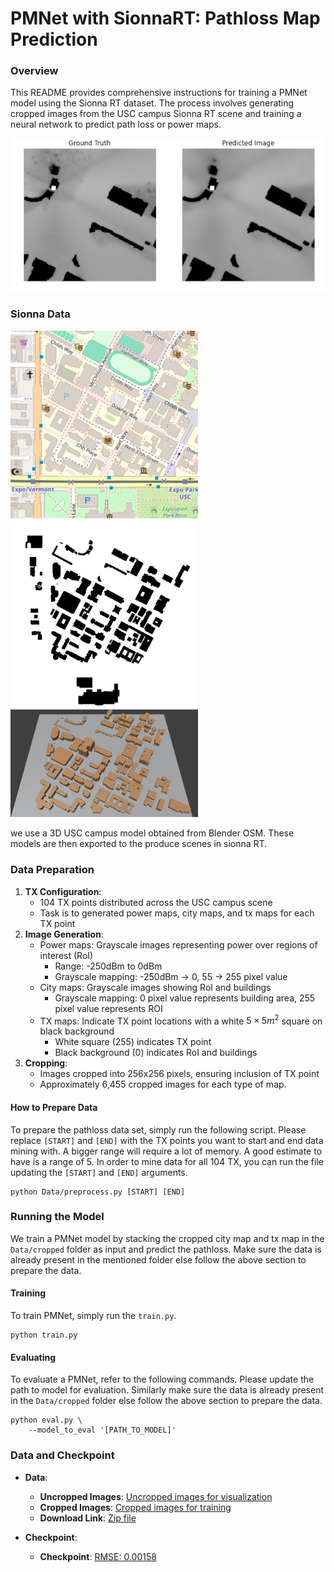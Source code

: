 # PMNet with SionnaRT: Pathloss Map Prediction

### Overview

This README provides comprehensive instructions for training a PMNet model using the Sionna RT dataset. The process involves generating cropped images from the USC campus Sionna RT scene and training a neural network to predict path loss or power maps.

<img src="figures/Output.png" alt="map_USC" width="620"/>

### Sionna Data

<img src="figures/OSMView.png" alt="map_USC" width="300"/> <img src="figures/USC_city_map.png" alt="city_map" width="300"/><br/>
<img src="figures/BlenderView.png" alt="blender_3D_USC" width="300"/>

we use a 3D USC campus model obtained from Blender OSM. These models are then exported to the produce scenes in sionna RT.


### Data Preparation


1. **TX Configuration**:
    - 104 TX points distributed across the USC campus scene
    - Task is to generated power maps, city maps, and tx maps for each TX point
2. **Image Generation**:
    - Power maps: Grayscale images representing power over regions of interest (RoI)
        - Range: -250dBm to 0dBm
        - Grayscale mapping: -250dBm $\rightarrow$ 0, 55 $\rightarrow$ 255 pixel value
    - City maps: Grayscale images showing RoI and buildings
        - Grayscale mapping: 0 pixel value represents building area, 255 pixel value represents ROI
    - TX maps: Indicate TX point locations with a white $5\times5m^2$ square on black background
        - White square (255) indicates TX point
        - Black background (0) indicates RoI and buildings
3. **Cropping**:
    - Images cropped into 256x256 pixels, ensuring inclusion of TX point
    - Approximately 6,455 cropped images for each type of map.
#### **How to Prepare Data**
To prepare the pathloss data set, simply run the following script. Please replace `[START]` and `[END]` with the TX points you want to start and end data mining with. A bigger range will require a lot of memory. A good estimate to have is a range of 5. In order to mine data for all 104 TX, you can run the file updating the `[START]` and `[END]` arguments.
```
python Data/preprocess.py [START] [END]
```

### Running the Model

We train a PMNet model by stacking the cropped city map and tx map in the `Data/cropped` folder as input and predict the pathloss. Make sure the data is already present in the mentioned folder else follow the above section to prepare the data.
#### **Training**
To train PMNet, simply run the `train.py`.
```
python train.py
```
 
#### **Evaluating**
To evaluate a PMNet, refer to the following commands. Please update the path to model for evaluation. Similarly make sure the data is already present in the `Data/cropped` folder else follow the above section to prepare the data.
```
python eval.py \
    --model_to_eval '[PATH_TO_MODEL]' 
```


### Data and Checkpoint

- **Data**:
    - **Uncropped Images**: [Uncropped images for visualization](https://drive.google.com/drive/folders/1AHCQtniNpr1DjGMYrWgwxddmQ3IXCgav?usp=drive_link)
    - **Cropped Images**: [Cropped images for training](https://drive.google.com/drive/folders/1E49AIF7q7LsQWHR68tGV_XJC7ubgplEs?usp=drive_link)
     - **Download Link**: [Zip file](https://drive.google.com/file/d/1_39J6FnhmVIxsyBDQdCkIbN3cF09h9pz/view?usp=sharing)

- **Checkpoint**:
    - **Checkpoint**: [RMSE: 0.00158](https://drive.google.com/file/d/1nymEoDKlKGk1aOzm5pNgeTcSE9MG3YGV/view?usp=sharing)
